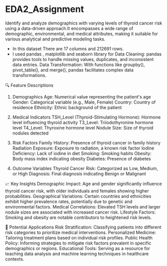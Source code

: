# EDA2_Assignment 

 Identify and analyze demographics with varying levels of thyroid cancer risk using a data-driven approach.It encompasses a wide range of demographic, environmental, and medical attributes, making it suitable for various analytical and predictive modeling tasks.

- In this dataset There are  17 columns and 212691 rows.
- I used pandas , matplotlib and seaborn  library for Data Cleaning: pandas provides tools to handle missing values, duplicates, and inconsistent data entries.
  Data Transformation: With functions like groupby(), pivot_table(), and merge(), pandas facilitates complex data transformations.

🔍 Feature Descriptions

1. Demographics
Age: Numerical value representing the patient's age
Gender: Categorical variable (e.g., Male, Female)
Country: Country of residence
Ethnicity: Ethnic background of the patient

2. Medical Indicators
TSH_Level (Thyroid-Stimulating Hormone): Hormone level influencing thyroid activity
T3_Level: Triiodothyronine hormone level
T4_Level: Thyroxine hormone level
Nodule Size: Size of thyroid nodules detected

3. Risk Factors
Family History: Presence of thyroid cancer in family history
Radiation Exposure: Exposure to radiation, a known risk factor
Iodine Deficiency: Lack of iodine in diet
Smoking: Smoking habits
Obesity: Body mass index indicating obesity
Diabetes: Presence of diabetes

4. Outcome Variables
Thyroid Cancer Risk: Categorized as Low, Medium, or High
Diagnosis: Final diagnosis indicating Benign or Malignant


📈 Key Insights
Demographic Impact: Age and gender significantly influence thyroid cancer risk, with older individuals and females showing higher probabilities.
Geographical Variations: Certain countries and ethnicities exhibit higher prevalence rates, potentially due to genetic and environmental factors.
Medical Correlations: Elevated TSH levels and larger nodule sizes are associated with increased cancer risk.
Lifestyle Factors: Smoking and obesity are notable contributors to heightened risk levels.

🧠 Potential Applications
Risk Stratification: Classifying patients into different risk categories to prioritize medical interventions.
Personalized Medicine: Tailoring treatment plans based on individual risk profiles.
Public Health Policy: Informing strategies to mitigate risk factors prevalent in specific demographics or regions.
Educational Tools: Serving as a resource for teaching data analysis and machine learning techniques in healthcare contexts.
